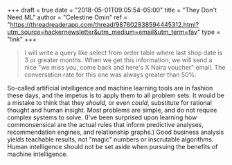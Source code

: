 +++
draft   = true
date    = "2018-05-01T09:05:54-05:00"
title   = "They Don't Need ML"
author  = "Celestine Omin"
ref     = "https://threadreaderapp.com/thread/987602838594445312.html?utm_source=hackernewsletter&utm_medium=email&utm_term=fav"
type    = "link"
+++
> I will write a query like select from order table where last shop date is 3 or greater months. When we get this information, we will send a nice "we miss you, come back and here's X Naira voucher" email. The conversation rate for this one was always greater than 50%.

So-called artificial intelligence and machine learning tools are in fashion these days, and the impetus is to apply them to all problem sets. It would be a mistake to think that they *should*, or even *could*, substitute for rational thought and human insight. Most problems are simple, and do not require complex systems to solve. (I've been surprised upon learning how commonsensical are the actual rules that inform predictive analyses, recommendation engines, and relationship graphs.) Good business analysis yields teachable results, not "magic" numbers or inscrutable algorithms. Human intelligence should not be set aside when pursuing the benefits of machine intelligence.